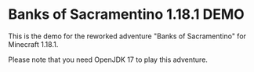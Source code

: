 # Banks of Sacramentino 1.18.1 DEMO

This is the demo for the reworked adventure "Banks of Sacramentino" for Minecraft 1.18.1.

Please note that you need OpenJDK 17 to play this adventure.